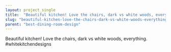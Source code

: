 ```yaml
---
layout: project_single
title:  "Beautiful kitchen! Love the chairs, dark vs white woods, everything. #whitekitchendesigns"
slug: "beautiful-kitchen-love-the-chairs-dark-vs-white-woods-everything-whitekitchendesigns"
parent: "best-dining-room-design"
---
```

Beautiful kitchen! Love the chairs, dark vs white woods, everything. #whitekitchendesigns